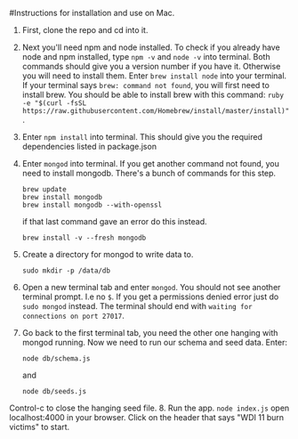 #Instructions for installation and use on Mac.

1. First, clone the repo and cd into it.
2. Next you'll need npm and node installed.
To check if you already have node and npm installed, type ```npm -v``` and ```node -v```
into terminal. Both commands should give you a version number if you have it.
Otherwise you will need to install them. Enter ```brew install node``` into your terminal.
If your terminal says ```brew: command not found```, you will first need to install brew.
You should be able to install brew with this command: ```ruby -e "$(curl -fsSL https://raw.githubusercontent.com/Homebrew/install/master/install)"```.
3. Enter ```npm install``` into terminal. This should give you the required dependencies listed in package.json
4. Enter ```mongod``` into terminal. If you get another command not found, you need to install
mongodb. There's a bunch of commands for this step.
    ```
    brew update
    brew install mongodb
    brew install mongodb --with-openssl
    ```

    if that last command gave an error do this instead.

    ```
    brew install -v --fresh mongodb
    ```
5. Create a directory for mongod to write data to.
    ```
    sudo mkdir -p /data/db
    ```
6. Open a new terminal tab and enter ```mongod```. You should not see another terminal prompt. I.e no ```$```. If you get a permissions denied error just do ```sudo mongod``` instead. The terminal should end with ```waiting for connections on port 27017```.
7. Go back to the first terminal tab, you need the other one hanging with mongod running.  Now we need to run our schema and seed data. Enter:
    ```
    node db/schema.js
    ```
    and
    ```
    node db/seeds.js
    ```
Control-c to close the hanging seed file.
8. Run the app.
    ```
    node index.js
    ```
open localhost:4000 in your browser. Click on the header that says "WDI 11 burn victims" to start.
